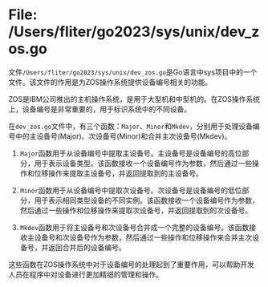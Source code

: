 # File: /Users/fliter/go2023/sys/unix/dev_zos.go

文件`/Users/fliter/go2023/sys/unix/dev_zos.go`是Go语言中sys项目中的一个文件。该文件的作用是为ZOS操作系统提供设备编号相关的功能。

ZOS是IBM公司推出的主机操作系统，是用于大型机和中型机的。在ZOS操作系统上，设备编号是非常重要的，用于标识系统中的不同设备。

在`dev_zos.go`文件中，有三个函数：`Major`、`Minor`和`Mkdev`，分别用于处理设备编号中的主设备号(Major)、次设备号(Minor)和合并主次设备号(Mkdev)。

1. `Major`函数用于从设备编号中提取主设备号。主设备号是设备编号的高位部分，用于表示设备类型。该函数接收一个设备编号作为参数，然后通过一些操作和位移操作来提取主设备号，并返回提取到的主设备号。

2. `Minor`函数用于从设备编号中提取次设备号。次设备号是设备编号的低位部分，用于表示相同类型设备的不同实例。该函数接收一个设备编号作为参数，然后通过一些操作和位移操作来提取次设备号，并返回提取到的次设备号。

3. `Mkdev`函数用于将主设备号和次设备号合并成一个完整的设备编号。该函数接收主设备号和次设备号作为参数，然后通过一些操作和位移操作来合并主次设备号，并返回合并后的设备编号。

这些函数在ZOS操作系统中对于设备编号的处理起到了重要作用，可以帮助开发人员在程序中对设备进行更加精细的管理和操作。

